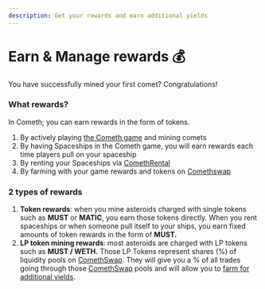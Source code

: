```yaml
---
description: Get your rewards and earn additional yields
---
```


# Earn & Manage rewards 💰

You have successfully mined your first comet? Congratulations!

### What rewards?

In Cometh; you can earn rewards in the form of tokens.   
1. By actively playing [the Cometh game](https://game.cometh.io/) and mining comets  
2. By having Spaceships in the Cometh game, you will earn rewards each time players pull on your spaceship  
3. By renting your Spaceships via [ComethRental](../spaceships/comethrental.md)  
4. By farming with your game rewards and tokens on [Comethswap](../comethswap-1/comethswap/)

### 2 types of rewards

1. **Token rewards**: when you mine asteroids charged with single tokens such as **MUST** or **MATIC**, you earn those tokens directly. When you rent spaceships or when someone pull itself to your ships, you earn fixed amounts of token rewards in the form of **MUST.**
2. **LP token mining rewards**: most asteroids are charged with LP tokens such as **MUST / WETH.** Those LP Tokens represent shares \(%\) of liquidity pools on [ComethSwap](../comethswap-1/comethswap/).  They will give you a % of all trades going through those [ComethSwap](../comethswap-1/comethswap/) pools and will allow you to [farm for additional yields](../comethswap-1/comethswap/).





